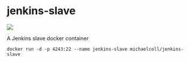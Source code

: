 # jenkins-slave

[![](https://badge.imagelayers.io/michaelcoll/jenkins-slave:latest.svg)](https://imagelayers.io/?images=michaelcoll/jenkins-slave:latest 'Get your own badge on imagelayers.io')

A Jenkins slave docker container

```
docker run -d -p 4243:22 --name jenkins-slave michaelcoll/jenkins-slave
```